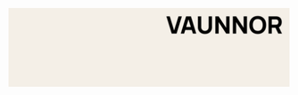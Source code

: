 <p align="center">
  <img src="./assets/README.png" alt="vaunnor banner" style="max-width:100%;">
</p>

<!---
vaunnor/vaunnor is a ✨ special ✨ repository because its `README.md` (this file) appears on your GitHub profile.
--->

